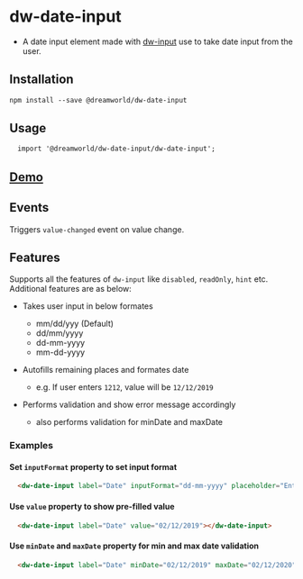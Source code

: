 
# dw-date-input

- A date input element made with [dw-input](https://github.com/DreamworldSolutions/dw-input) use to take date input from the user.

## Installation

``` html
npm install --save @dreamworld/dw-date-input
```

## Usage

``` html
  import '@dreamworld/dw-date-input/dw-date-input';
```

## [Demo](https://dreamworldsolutions.github.io/dw-date-input/demo/index.html)

## Events

Triggers `value-changed` event on value change.

## Features

Supports all the features of `dw-input` like `disabled`, `readOnly`, `hint` etc. Additional features are as below:

- Takes user input in below formates
  - mm/dd/yyy (Default)
  - dd/mm/yyyy
  - dd-mm-yyyy
  - mm-dd-yyyy
    
- Autofills remaining places and formates date
  - e.g. If user enters `1212`, value will be `12/12/2019`
  
- Performs validation and show error message accordingly
  - also performs validation for minDate and maxDate

### Examples

#### Set `inputFormat` property to set input format
``` html
  <dw-date-input label="Date" inputFormat="dd-mm-yyyy" placeholder="Enter date"></dw-date-input>
```

#### Use `value` property to show pre-filled value
``` html
  <dw-date-input label="Date" value="02/12/2019"></dw-date-input>
```

#### Use `minDate` and `maxDate` property for min and max date validation
``` html
  <dw-date-input label="Date" minDate="02/12/2019" maxDate="02/12/2020"></dw-date-input>
```